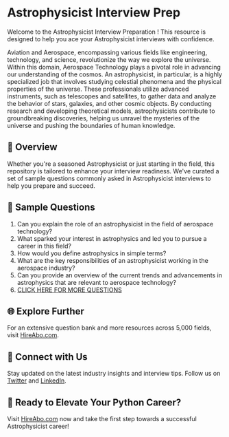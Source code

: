 # Astrophysicist Interview Prep

Welcome to the Astrophysicist Interview Preparation ! This resource is designed to help you ace your Astrophysicist interviews with confidence.

Aviation and Aerospace, encompassing various fields like engineering, technology, and science, revolutionize the way we explore the universe. Within this domain, Aerospace Technology plays a pivotal role in advancing our understanding of the cosmos. An astrophysicist, in particular, is a highly specialized job that involves studying celestial phenomena and the physical properties of the universe. These professionals utilize advanced instruments, such as telescopes and satellites, to gather data and analyze the behavior of stars, galaxies, and other cosmic objects. By conducting research and developing theoretical models, astrophysicists contribute to groundbreaking discoveries, helping us unravel the mysteries of the universe and pushing the boundaries of human knowledge.

## 🚀 Overview

Whether you're a seasoned Astrophysicist or just starting in the field, this repository is tailored to enhance your interview readiness. We've curated a set of sample questions commonly asked in Astrophysicist interviews to help you prepare and succeed.

## 📝 Sample Questions

1. Can you explain the role of an astrophysicist in the field of aerospace technology?
2. What sparked your interest in astrophysics and led you to pursue a career in this field?
3. How would you define astrophysics in simple terms?
4. What are the key responsibilities of an astrophysicist working in the aerospace industry?
5. Can you provide an overview of the current trends and advancements in astrophysics that are relevant to aerospace technology?
6. [CLICK HERE FOR MORE QUESTIONS](https://hireabo.com/job/14_4_13/Astrophysicist)

## 🌐 Explore Further

For an extensive question bank and more resources across 5,000 fields, visit [HireAbo.com](https://www.hireabo.com).

## 📱 Connect with Us

Stay updated on the latest industry insights and interview tips. Follow us on [Twitter](https://twitter.com/hireabo) and [LinkedIn](https://www.linkedin.com/in/hire-abo-3609972a8/).

## 🚀 Ready to Elevate Your Python Career?

Visit [HireAbo.com](https://www.hireabo.com) now and take the first step towards a successful Astrophysicist career!